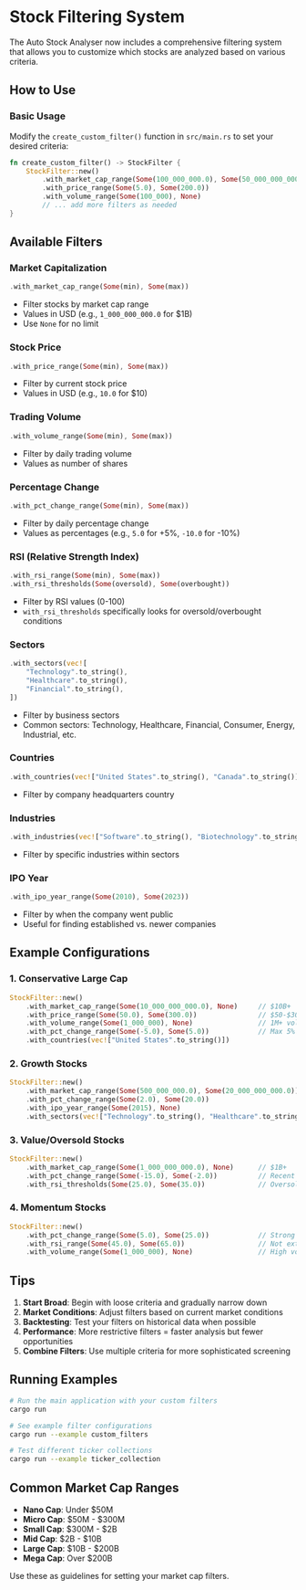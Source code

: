 # Stock Filtering System

The Auto Stock Analyser now includes a comprehensive filtering system that allows you to customize which stocks are analyzed based on various criteria.

## How to Use

### Basic Usage

Modify the `create_custom_filter()` function in `src/main.rs` to set your desired criteria:

```rust
fn create_custom_filter() -> StockFilter {
    StockFilter::new()
        .with_market_cap_range(Some(100_000_000.0), Some(50_000_000_000.0))  // $100M to $50B
        .with_price_range(Some(5.0), Some(200.0))                            // $5 to $200
        .with_volume_range(Some(100_000), None)                              // Min 100K volume
        // ... add more filters as needed
}
```

## Available Filters

### Market Capitalization
```rust
.with_market_cap_range(Some(min), Some(max))
```
- Filter stocks by market cap range
- Values in USD (e.g., `1_000_000_000.0` for $1B)
- Use `None` for no limit

### Stock Price
```rust
.with_price_range(Some(min), Some(max))
```
- Filter by current stock price
- Values in USD (e.g., `10.0` for $10)

### Trading Volume
```rust
.with_volume_range(Some(min), Some(max))
```
- Filter by daily trading volume
- Values as number of shares

### Percentage Change
```rust
.with_pct_change_range(Some(min), Some(max))
```
- Filter by daily percentage change
- Values as percentages (e.g., `5.0` for +5%, `-10.0` for -10%)

### RSI (Relative Strength Index)
```rust
.with_rsi_range(Some(min), Some(max))
.with_rsi_thresholds(Some(oversold), Some(overbought))
```
- Filter by RSI values (0-100)
- `with_rsi_thresholds` specifically looks for oversold/overbought conditions

### Sectors
```rust
.with_sectors(vec![
    "Technology".to_string(),
    "Healthcare".to_string(),
    "Financial".to_string(),
])
```
- Filter by business sectors
- Common sectors: Technology, Healthcare, Financial, Consumer, Energy, Industrial, etc.

### Countries
```rust
.with_countries(vec!["United States".to_string(), "Canada".to_string()])
```
- Filter by company headquarters country

### Industries
```rust
.with_industries(vec!["Software".to_string(), "Biotechnology".to_string()])
```
- Filter by specific industries within sectors

### IPO Year
```rust
.with_ipo_year_range(Some(2010), Some(2023))
```
- Filter by when the company went public
- Useful for finding established vs. newer companies

## Example Configurations

### 1. Conservative Large Cap
```rust
StockFilter::new()
    .with_market_cap_range(Some(10_000_000_000.0), None)     // $10B+
    .with_price_range(Some(50.0), Some(300.0))               // $50-$300
    .with_volume_range(Some(1_000_000), None)                // 1M+ volume
    .with_pct_change_range(Some(-5.0), Some(5.0))            // Max 5% change
    .with_countries(vec!["United States".to_string()])
```

### 2. Growth Stocks
```rust
StockFilter::new()
    .with_market_cap_range(Some(500_000_000.0), Some(20_000_000_000.0))  // $500M-$20B
    .with_pct_change_range(Some(2.0), Some(20.0))                        // 2-20% gains
    .with_ipo_year_range(Some(2015), None)                               // Recent IPOs
    .with_sectors(vec!["Technology".to_string(), "Healthcare".to_string()])
```

### 3. Value/Oversold Stocks
```rust
StockFilter::new()
    .with_market_cap_range(Some(1_000_000_000.0), None)      // $1B+
    .with_pct_change_range(Some(-15.0), Some(-2.0))          // Recent decline
    .with_rsi_thresholds(Some(25.0), Some(35.0))             // Oversold
```

### 4. Momentum Stocks
```rust
StockFilter::new()
    .with_pct_change_range(Some(5.0), Some(25.0))            // Strong gains
    .with_rsi_range(Some(45.0), Some(65.0))                  // Not extreme RSI
    .with_volume_range(Some(1_000_000), None)                // High volume
```

## Tips

1. **Start Broad**: Begin with loose criteria and gradually narrow down
2. **Market Conditions**: Adjust filters based on current market conditions
3. **Backtesting**: Test your filters on historical data when possible
4. **Performance**: More restrictive filters = faster analysis but fewer opportunities
5. **Combine Filters**: Use multiple criteria for more sophisticated screening

## Running Examples

```bash
# Run the main application with your custom filters
cargo run

# See example filter configurations
cargo run --example custom_filters

# Test different ticker collections
cargo run --example ticker_collection
```

## Common Market Cap Ranges

- **Nano Cap**: Under $50M
- **Micro Cap**: $50M - $300M  
- **Small Cap**: $300M - $2B
- **Mid Cap**: $2B - $10B
- **Large Cap**: $10B - $200B
- **Mega Cap**: Over $200B

Use these as guidelines for setting your market cap filters.
